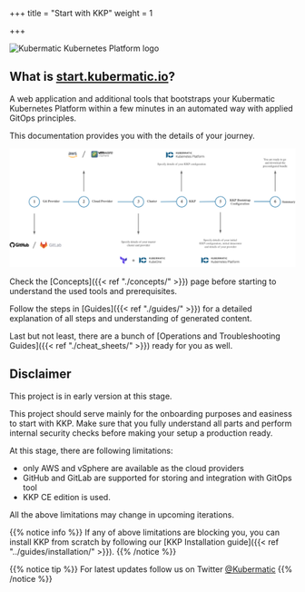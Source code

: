 +++
title = "Start with KKP"
weight = 1

+++

![Kubermatic Kubernetes Platform logo](/img/KubermaticKubernetesPlatform-logo.jpg)

## What is [start.kubermatic.io](https://start.kubermatic.io)?

A web application and additional tools that bootstraps your Kubermatic Kubernetes Platform within a few minutes in an automated way with applied GitOps principles.

This documentation provides you with the details of your journey.

![High-level Flow](flow.png?width=700px&classes=shadow,border "High-level Flow")

Check the [Concepts]({{< ref "./concepts/" >}}) page before starting to understand the used tools and prerequisites.

Follow the steps in [Guides]({{< ref "./guides/" >}}) for a detailed explanation of all steps and understanding of generated content.

Last but not least, there are a bunch of [Operations and Troubleshooting Guides]({{< ref "./cheat_sheets/" >}}) ready for you as well.

## Disclaimer
This project is in early version at this stage.

This project should serve mainly for the onboarding purposes and easiness to start with KKP. Make sure that you fully
understand all parts and perform internal security checks before making your setup a production ready.

At this stage, there are following limitations:
 * only AWS and vSphere are available as the cloud providers
 * GitHub and GitLab are supported for storing and integration with GitOps tool
 * KKP CE edition is used.

All the above limitations may change in upcoming iterations.

{{% notice info %}}
If any of above limitations are blocking you, you can install KKP from scratch by following our
[KKP Installation guide]({{< ref "../guides/installation/" >}}).
{{% /notice %}}

{{% notice tip %}}
For latest updates follow us on Twitter [@Kubermatic](https://twitter.com/Kubermatic)
{{% /notice %}}
